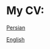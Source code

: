 My CV:
======

[Persian](https://alisoam.github.io/cv/farsi_resume.pdf)

[English](https://alisoam.github.io/cv/english_cv.pdf)
